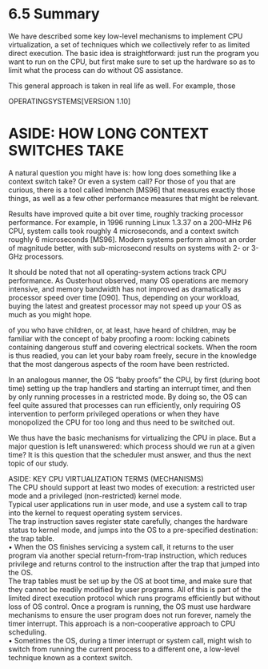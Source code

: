 # 6.5 Summary  

We have described some key low-level mechanisms to implement CPU virtualization, a set of techniques which we collectively refer to as limited direct execution. The basic idea is straightforward: just run the program you want to run on the CPU, but first make sure to set up the hardware so as to limit what the process can do without OS assistance.  

This general approach is taken in real life as well. For example, those  

OPERATINGSYSTEMS[VERSION 1.10]  

# ASIDE: HOW LONG CONTEXT SWITCHES TAKE  

A natural question you might have is: how long does something like a context switch take? Or even a system call? For those of you that are curious, there is a tool called lmbench [MS96] that measures exactly those things, as well as a few other performance measures that might be relevant.  

Results have improved quite a bit over time, roughly tracking processor performance. For example, in 1996 running Linux 1.3.37 on a 200-MHz P6 CPU, system calls took roughly 4 microseconds, and a context switch roughly 6 microseconds [MS96]. Modern systems perform almost an order of magnitude better, with sub-microsecond results on systems with 2- or 3-GHz processors.  

It should be noted that not all operating-system actions track CPU performance. As Ousterhout observed, many OS operations are memory intensive, and memory bandwidth has not improved as dramatically as processor speed over time [O90]. Thus, depending on your workload, buying the latest and greatest processor may not speed up your OS as much as you might hope.  

of you who have children, or, at least, have heard of children, may be familiar with the concept of baby proofing a room: locking cabinets containing dangerous stuff and covering electrical sockets. When the room is thus readied, you can let your baby roam freely, secure in the knowledge that the most dangerous aspects of the room have been restricted.  

In an analogous manner, the OS “baby proofs” the CPU, by first (during boot time) setting up the trap handlers and starting an interrupt timer, and then by only running processes in a restricted mode. By doing so, the OS can feel quite assured that processes can run efficiently, only requiring OS intervention to perform privileged operations or when they have monopolized the CPU for too long and thus need to be switched out.  

We thus have the basic mechanisms for virtualizing the CPU in place. But a major question is left unanswered: which process should we run at a given time? It is this question that the scheduler must answer, and thus the next topic of our study.  

ASIDE: KEY CPU VIRTUALIZATION TERMS (MECHANISMS)   
The CPU should support at least two modes of execution: a restricted user mode and a privileged (non-restricted) kernel mode.   
Typical user applications run in user mode, and use a system call to trap into the kernel to request operating system services.   
The trap instruction saves register state carefully, changes the hardware status to kernel mode, and jumps into the OS to a pre-specified destination: the trap table.   
• When the OS finishes servicing a system call, it returns to the user program via another special return-from-trap instruction, which reduces privilege and returns control to the instruction after the trap that jumped into the OS.   
The trap tables must be set up by the OS at boot time, and make sure that they cannot be readily modified by user programs. All of this is part of the limited direct execution protocol which runs programs efficiently but without loss of OS control. Once a program is running, the OS must use hardware mechanisms to ensure the user program does not run forever, namely the timer interrupt. This approach is a non-cooperative approach to CPU scheduling.   
• Sometimes the OS, during a timer interrupt or system call, might wish to switch from running the current process to a different one, a low-level technique known as a context switch.  

